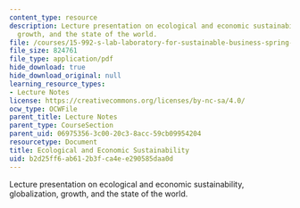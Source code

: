 ```yaml
---
content_type: resource
description: Lecture presentation on ecological and economic sustainability, globalization,
  growth, and the state of the world.
file: /courses/15-992-s-lab-laboratory-for-sustainable-business-spring-2008/b2d25ff6ab612b3fca4ee290585daa0d_lec_02.pdf
file_size: 824761
file_type: application/pdf
hide_download: true
hide_download_original: null
learning_resource_types:
- Lecture Notes
license: https://creativecommons.org/licenses/by-nc-sa/4.0/
ocw_type: OCWFile
parent_title: Lecture Notes
parent_type: CourseSection
parent_uid: 06975356-3c00-20c3-8acc-59cb09954204
resourcetype: Document
title: Ecological and Economic Sustainability
uid: b2d25ff6-ab61-2b3f-ca4e-e290585daa0d
---
```

Lecture presentation on ecological and economic sustainability, globalization, growth, and the state of the world.